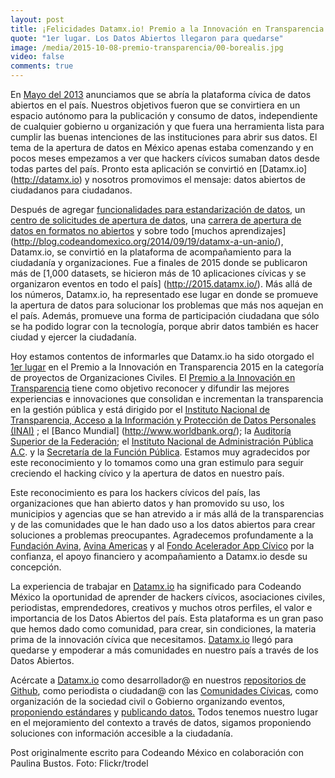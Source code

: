 ```yaml
---
layout: post
title: ¡Felicidades Datamx.io! Premio a la Innovación en Transparencia 2015
quote: "1er lugar. Los Datos Abiertos llegaron para quedarse"
image: /media/2015-10-08-premio-transparencia/00-borealis.jpg
video: false
comments: true
---
```


En [Mayo del 2013](https://web.archive.org/web/20130618120954/http://blog.codeandomexico.org/) anunciamos que se abría la
plataforma cívica de datos abiertos en el país. Nuestros objetivos fueron que se convirtiera en un espacio autónomo para la
publicación y consumo de datos, independiente de cualquier gobierno u organización y que fuera una herramienta lista para
cumplir las buenas intenciones de las instituciones para abrir sus datos. El tema de la apertura de datos en México apenas
estaba comenzando y en pocos meses empezamos a ver que hackers cívicos sumaban datos desde todas partes del país. Pronto esta
aplicación se convirtió en [Datamx.io] (http://datamx.io) y nosotros promovimos el mensaje: datos abiertos de ciudadanos para
ciudadanos.

Después de agregar [funcionalidades para estandarización de datos](http://blog.codeandomexico.org/2015/06/22/limpia-tus-datos-en-la-nube-open-refine-en-datamx/), un [centro de solicitudes de apertura de datos](http://blog.codeandomexico.org/2014/08/28/centro-de-apertura-de-datos/), una [carrera de apertura de datos en formatos no abiertos](https://www.fayerwayer.com/2015/02/inicia-la-carrera-por-abrir-los-datos-publicos-de-mexico/) y sobre todo [muchos aprendizajes] (http://blog.codeandomexico.org/2014/09/19/datamx-a-un-anio/), Datamx.io, se convirtió en la plataforma de acompañamiento para la ciudadanía y organizaciones. Fue a finales de 2015 donde se publicaron más de [1,000 datasets, se hicieron más de 10 aplicaciones cívicas y se organizaron eventos en todo el país] (http://2015.datamx.io/). Más allá de los números, Datamx.io, ha representado ese lugar en donde se promueve la apertura de datos para solucionar los problemas que más nos aquejan en el país. Además, promueve una forma de participación ciudadana que sólo se ha podido lograr con la tecnología, porque abrir datos también es hacer ciudad y ejercer la ciudadanía.

Hoy estamos contentos de informarles que Datamx.io ha sido otorgado el [1er lugar](http://premiotransparencia.org.mx/SitePages/TrabajosGanadores.aspx) en el Premio a la Innovación en Transparencia 2015 en la categoría de proyectos de Organizaciones Civiles. El [Premio a la Innovación en Transparencia](http://premiotransparencia.org.mx/) tiene como objetivo reconocer y difundir las mejores experiencias e innovaciones que consolidan e incrementan la transparencia en la gestión pública y está dirigido por el [Instituto Nacional de Transparencia, Acceso a la Información y Protección de Datos Personales (INAI)](http://www.inai.org.mx/) ; el [Banco Mundial] (http://www.worldbank.org/); la [Auditoría Superior de la Federación](http://www.asf.gob.mx/Default/Index); el [Instituto Nacional de Administración Pública A.C](http://www.inap.mx/portal/). y la [Secretaría de la Función Pública](http://www.funcionpublica.gob.mx/). Estamos muy agradecidos por este reconocimiento y lo tomamos como una gran estimulo para seguir creciendo el hacking cívico y la apertura de datos en nuestro país.


Este reconocimiento es para los hackers cívicos del país, las organizaciones que han abierto datos y han promovido su uso, los municipios y agencias que se han atrevido a ir más allá de la transparencias y de las comunidades que le han dado uso a los datos abiertos para crear soluciones a problemas preocupantes. Agradecemos profundamente a la [Fundación Avina](http://www.avina.net/), [Avina Americas](http://www.avinaamericas.org/) y al [Fondo Acelerador App Cívico](http://appcivico.net/)  por la confianza, el apoyo financiero y acompañamiento a Datamx.io desde su concepción.


La experiencia de trabajar en [Datamx.io](http://datamx.io/) ha significado para Codeando México la oportunidad de aprender de hackers cívicos, asociaciones civiles, periodistas, emprendedores, creativos y muchos otros perfiles, el valor e importancia de los Datos Abiertos del país. Esta plataforma es un gran paso que hemos dado como comunidad, para crear, sin condiciones, la materia prima de la innovación cívica que necesitamos. [Datamx.io](http://datamx.io/) llegó para quedarse y empoderar a más comunidades en nuestro país a través de los Datos Abiertos.


Acércate a [Datamx.io](http://datamx.io/) como desarrollador@ en nuestros [repositorios de Github](https://github.com/codeandomexico), como periodista o ciudadan@ con las [Comunidades Cívicas](http://slackformexico.herokuapp.com), como organización de la sociedad civil o Gobierno organizando eventos, [proponiendo estándares](http://estandares.datamx.io/) y [publicando datos.](http://datamx.io/) Todos tenemos nuestro lugar en el mejoramiento del contexto a través de datos, sigamos proponiendo soluciones con información accesible a la ciudadanía.


Post originalmente escrito para Codeando México en colaboración con Paulina Bustos.
Foto: Flickr/trodel

